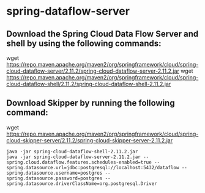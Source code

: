 # spring-dataflow-server

## Download the Spring Cloud Data Flow Server and shell by using the following commands:
wget https://repo.maven.apache.org/maven2/org/springframework/cloud/spring-cloud-dataflow-server/2.11.2/spring-cloud-dataflow-server-2.11.2.jar
wget https://repo.maven.apache.org/maven2/org/springframework/cloud/spring-cloud-dataflow-shell/2.11.2/spring-cloud-dataflow-shell-2.11.2.jar


## Download Skipper by running the following command:
wget https://repo.maven.apache.org/maven2/org/springframework/cloud/spring-cloud-skipper-server/2.11.2/spring-cloud-skipper-server-2.11.2.jar

```
java -jar spring-cloud-dataflow-shell-2.11.2.jar
java -jar spring-cloud-dataflow-server-2.11.2.jar --spring.cloud.dataflow.features.schedules-enabled=true --spring.datasource.url=jdbc:postgresql://localhost:5432/dataflow --spring.datasource.username=postgres --spring.datasource.password=postgres --spring.datasource.driverClassName=org.postgresql.Driver
```
